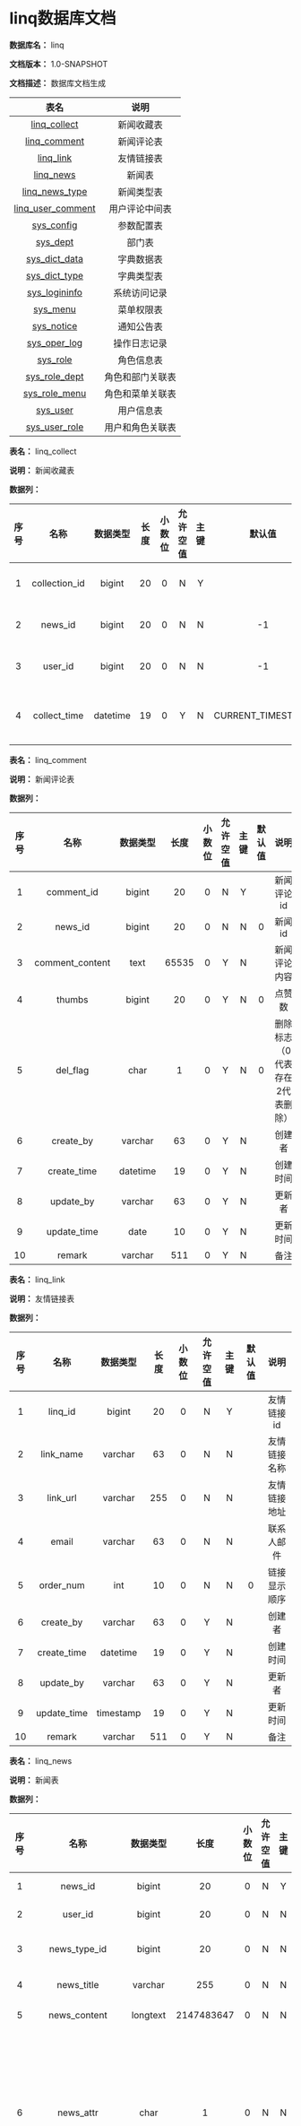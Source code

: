 # linq数据库文档

**数据库名：** linq

**文档版本：** 1.0-SNAPSHOT

**文档描述：** 数据库文档生成

| 表名                  | 说明       |
| :---: | :---: |
| [linq_collect](#linq_collect) | 新闻收藏表 |
| [linq_comment](#linq_comment) | 新闻评论表 |
| [linq_link](#linq_link) | 友情链接表 |
| [linq_news](#linq_news) | 新闻表 |
| [linq_news_type](#linq_news_type) | 新闻类型表 |
| [linq_user_comment](#linq_user_comment) | 用户评论中间表 |
| [sys_config](#sys_config) | 参数配置表 |
| [sys_dept](#sys_dept) | 部门表 |
| [sys_dict_data](#sys_dict_data) | 字典数据表 |
| [sys_dict_type](#sys_dict_type) | 字典类型表 |
| [sys_logininfo](#sys_logininfo) | 系统访问记录 |
| [sys_menu](#sys_menu) | 菜单权限表 |
| [sys_notice](#sys_notice) | 通知公告表 |
| [sys_oper_log](#sys_oper_log) | 操作日志记录 |
| [sys_role](#sys_role) | 角色信息表 |
| [sys_role_dept](#sys_role_dept) | 角色和部门关联表 |
| [sys_role_menu](#sys_role_menu) | 角色和菜单关联表 |
| [sys_user](#sys_user) | 用户信息表 |
| [sys_user_role](#sys_user_role) | 用户和角色关联表 |

**表名：** <a id="linq_collect">linq_collect</a>

**说明：** 新闻收藏表

**数据列：**

| 序号 | 名称 | 数据类型 |  长度  | 小数位 | 允许空值 | 主键 | 默认值 | 说明 |
| :---: | :---: | :---: | :---: | :---: | :---: | :---: | :---: | :---: |
|  1   | collection_id |   bigint   | 20 |   0    |    N     |  Y   |       | 收藏id  |
|  2   | news_id |   bigint   | 20 |   0    |    N     |  N   |   -1    | 新闻id  |
|  3   | user_id |   bigint   | 20 |   0    |    N     |  N   |   -1    | 用户id  |
|  4   | collect_time |   datetime   | 19 |   0    |    Y     |  N   |   CURRENT_TIMESTAMP    | 收藏时间  |

**表名：** <a id="linq_comment">linq_comment</a>

**说明：** 新闻评论表

**数据列：**

| 序号 | 名称 | 数据类型 |  长度  | 小数位 | 允许空值 | 主键 | 默认值 | 说明 |
| :---: | :---: | :---: | :---: | :---: | :---: | :---: | :---: | :---: |
|  1   | comment_id |   bigint   | 20 |   0    |    N     |  Y   |       | 新闻评论id  |
|  2   | news_id |   bigint   | 20 |   0    |    N     |  N   |   0    | 新闻id  |
|  3   | comment_content |   text   | 65535 |   0    |    Y     |  N   |       | 新闻评论内容  |
|  4   | thumbs |   bigint   | 20 |   0    |    Y     |  N   |   0    | 点赞数  |
|  5   | del_flag |   char   | 1 |   0    |    Y     |  N   |   0    | 删除标志（0代表存在2代表删除）  |
|  6   | create_by |   varchar   | 63 |   0    |    Y     |  N   |       | 创建者  |
|  7   | create_time |   datetime   | 19 |   0    |    Y     |  N   |       | 创建时间  |
|  8   | update_by |   varchar   | 63 |   0    |    Y     |  N   |       | 更新者  |
|  9   | update_time |   date   | 10 |   0    |    Y     |  N   |       | 更新时间  |
|  10   | remark |   varchar   | 511 |   0    |    Y     |  N   |       | 备注  |

**表名：** <a id="linq_link">linq_link</a>

**说明：** 友情链接表

**数据列：**

| 序号 | 名称 | 数据类型 |  长度  | 小数位 | 允许空值 | 主键 | 默认值 | 说明 |
| :---: | :---: | :---: | :---: | :---: | :---: | :---: | :---: | :---: |
|  1   | linq_id |   bigint   | 20 |   0    |    N     |  Y   |       | 友情链接id  |
|  2   | link_name |   varchar   | 63 |   0    |    N     |  N   |       | 友情链接名称  |
|  3   | link_url |   varchar   | 255 |   0    |    N     |  N   |       | 友情链接地址  |
|  4   | email |   varchar   | 63 |   0    |    N     |  N   |       | 联系人邮件  |
|  5   | order_num |   int   | 10 |   0    |    N     |  N   |   0    | 链接显示顺序  |
|  6   | create_by |   varchar   | 63 |   0    |    Y     |  N   |       | 创建者  |
|  7   | create_time |   datetime   | 19 |   0    |    Y     |  N   |       | 创建时间  |
|  8   | update_by |   varchar   | 63 |   0    |    Y     |  N   |       | 更新者  |
|  9   | update_time |   timestamp   | 19 |   0    |    Y     |  N   |       | 更新时间  |
|  10   | remark |   varchar   | 511 |   0    |    Y     |  N   |       | 备注  |

**表名：** <a id="linq_news">linq_news</a>

**说明：** 新闻表

**数据列：**

| 序号 | 名称 | 数据类型 |  长度  | 小数位 | 允许空值 | 主键 | 默认值 | 说明 |
| :---: | :---: | :---: | :---: | :---: | :---: | :---: | :---: | :---: |
|  1   | news_id |   bigint   | 20 |   0    |    N     |  Y   |       | 新闻id  |
|  2   | user_id |   bigint   | 20 |   0    |    N     |  N   |       | 作者id  |
|  3   | news_type_id |   bigint   | 20 |   0    |    N     |  N   |       | 新闻类别id  |
|  4   | news_title |   varchar   | 255 |   0    |    N     |  N   |       | 新闻标题  |
|  5   | news_content |   longtext   | 2147483647 |   0    |    N     |  N   |       | 新闻内容  |
|  6   | news_attr |   char   | 1 |   0    |    N     |  N   |   0    | 新闻属性0.头条区新闻1.幻灯片区新闻2.热点区新闻  |
|  7   | news_image |   varchar   | 255 |   0    |    Y     |  N   |       | 新闻封面  |
|  8   | order_num |   int   | 10 |   0    |    Y     |  N   |   0    | 新闻显示顺序  |
|  9   | is_public |   char   | 1 |   0    |    Y     |  N   |   0    | 新闻是否公开（0.公开1.私有）  |
|  10   | thumbs |   bigint   | 20 |   0    |    Y     |  N   |   0    | 新闻点赞数  |
|  11   | visits |   bigint   | 20 |   0    |    Y     |  N   |   0    | 新闻浏览量  |
|  12   | comments |   bigint   | 20 |   0    |    Y     |  N   |   0    | 新闻评论数  |
|  13   | collects |   bigint   | 20 |   0    |    Y     |  N   |   0    | 新闻收藏数  |
|  14   | news_source_author |   varchar   | 63 |   0    |    Y     |  N   |       | 新闻来源原创作者(爬虫使用)  |
|  15   | news_source_tags |   varchar   | 127 |   0    |    Y     |  N   |       | 新闻博客分类标签  |
|  16   | news_source |   varchar   | 511 |   0    |    Y     |  N   |       | 新闻来源(爬虫使用)  |
|  17   | status |   char   | 1 |   0    |    Y     |  N   |   0    | 审核状态（0.审核中1.审核成功2.审核失败）  |
|  18   | del_flag |   char   | 1 |   0    |    Y     |  N   |   0    | 删除标志（0代表存在2代表删除）  |
|  19   | create_by |   varchar   | 63 |   0    |    Y     |  N   |       | 创建者  |
|  20   | create_time |   datetime   | 19 |   0    |    Y     |  N   |       | 创建时间  |
|  21   | update_by |   varchar   | 63 |   0    |    Y     |  N   |       | 更新者  |
|  22   | update_time |   datetime   | 19 |   0    |    Y     |  N   |       | 更新时间  |
|  23   | remark |   varchar   | 511 |   0    |    Y     |  N   |       | 备注  |

**表名：** <a id="linq_news_type">linq_news_type</a>

**说明：** 新闻类型表

**数据列：**

| 序号 | 名称 | 数据类型 |  长度  | 小数位 | 允许空值 | 主键 | 默认值 | 说明 |
| :---: | :---: | :---: | :---: | :---: | :---: | :---: | :---: | :---: |
|  1   | news_type_id |   bigint   | 20 |   0    |    N     |  Y   |       | 新闻类别id  |
|  2   | news_type_name |   varchar   | 63 |   0    |    N     |  N   |       | 新闻类别名称  |
|  3   | status |   char   | 1 |   0    |    Y     |  N   |   0    | 新闻类别状态（0正常1关闭）  |
|  4   | del_flag |   char   | 1 |   0    |    Y     |  N   |   0    | 删除标志（0代表存在2代表删除）  |
|  5   | create_by |   varchar   | 63 |   0    |    Y     |  N   |       | 创建者  |
|  6   | create_time |   datetime   | 19 |   0    |    Y     |  N   |       | 创建时间  |
|  7   | update_by |   varchar   | 63 |   0    |    Y     |  N   |       | 更新者  |
|  8   | update_time |   timestamp   | 19 |   0    |    Y     |  N   |       | 更新时间  |
|  9   | remark |   varchar   | 511 |   0    |    Y     |  N   |       | 备注  |

**表名：** <a id="linq_user_comment">linq_user_comment</a>

**说明：** 用户评论中间表

**数据列：**

| 序号 | 名称 | 数据类型 |  长度  | 小数位 | 允许空值 | 主键 | 默认值 | 说明 |
| :---: | :---: | :---: | :---: | :---: | :---: | :---: | :---: | :---: |
|  1   | id |   bigint   | 20 |   0    |    N     |  Y   |       | 主键id  |
|  2   | user_id |   bigint   | 20 |   0    |    N     |  N   |       | 用户id  |
|  3   | comment_id |   bigint   | 20 |   0    |    N     |  N   |       | 评论id  |

**表名：** <a id="sys_config">sys_config</a>

**说明：** 参数配置表

**数据列：**

| 序号 | 名称 | 数据类型 |  长度  | 小数位 | 允许空值 | 主键 | 默认值 | 说明 |
| :---: | :---: | :---: | :---: | :---: | :---: | :---: | :---: | :---: |
|  1   | config_id |   int   | 10 |   0    |    N     |  Y   |       | 参数主键  |
|  2   | config_name |   varchar   | 127 |   0    |    Y     |  N   |       | 参数名称  |
|  3   | config_key |   varchar   | 127 |   0    |    Y     |  N   |       | 参数键名  |
|  4   | config_value |   varchar   | 127 |   0    |    Y     |  N   |       | 参数键值  |
|  5   | config_type |   char   | 1 |   0    |    Y     |  N   |   N    | 系统内置（Y是N否）  |
|  6   | create_by |   varchar   | 63 |   0    |    Y     |  N   |       | 创建者  |
|  7   | create_time |   datetime   | 19 |   0    |    Y     |  N   |       | 创建时间  |
|  8   | update_by |   varchar   | 63 |   0    |    Y     |  N   |       | 更新者  |
|  9   | update_time |   datetime   | 19 |   0    |    Y     |  N   |       | 更新时间  |
|  10   | remark |   varchar   | 511 |   0    |    Y     |  N   |       | 备注  |

**表名：** <a id="sys_dept">sys_dept</a>

**说明：** 部门表

**数据列：**

| 序号 | 名称 | 数据类型 |  长度  | 小数位 | 允许空值 | 主键 | 默认值 | 说明 |
| :---: | :---: | :---: | :---: | :---: | :---: | :---: | :---: | :---: |
|  1   | dept_id |   bigint   | 20 |   0    |    N     |  Y   |       | 部门id  |
|  2   | parent_id |   bigint   | 20 |   0    |    Y     |  N   |   0    | 父部门id  |
|  3   | ancestors |   varchar   | 63 |   0    |    Y     |  N   |       | 祖级列表  |
|  4   | dept_name |   varchar   | 31 |   0    |    Y     |  N   |       | 部门名称  |
|  5   | order_num |   int   | 10 |   0    |    Y     |  N   |   0    | 显示顺序  |
|  6   | leader |   varchar   | 31 |   0    |    Y     |  N   |       | 负责人  |
|  7   | phone |   varchar   | 11 |   0    |    Y     |  N   |       | 联系电话  |
|  8   | email |   varchar   | 63 |   0    |    Y     |  N   |       | 邮箱  |
|  9   | status |   char   | 1 |   0    |    Y     |  N   |   0    | 部门状态（0正常1停用）  |
|  10   | del_flag |   char   | 1 |   0    |    Y     |  N   |   0    | 删除标志（0代表存在2代表删除）  |
|  11   | create_by |   varchar   | 63 |   0    |    Y     |  N   |       | 创建者  |
|  12   | create_time |   datetime   | 19 |   0    |    Y     |  N   |       | 创建时间  |
|  13   | update_by |   varchar   | 63 |   0    |    Y     |  N   |       | 更新者  |
|  14   | update_time |   datetime   | 19 |   0    |    Y     |  N   |       | 更新时间  |
|  15   | remark |   varchar   | 511 |   0    |    Y     |  N   |       | 备注  |

**表名：** <a id="sys_dict_data">sys_dict_data</a>

**说明：** 字典数据表

**数据列：**

| 序号 | 名称 | 数据类型 |  长度  | 小数位 | 允许空值 | 主键 | 默认值 | 说明 |
| :---: | :---: | :---: | :---: | :---: | :---: | :---: | :---: | :---: |
|  1   | dict_code |   bigint   | 20 |   0    |    N     |  Y   |       | 字典编码  |
|  2   | dict_sort |   int   | 10 |   0    |    Y     |  N   |   0    | 字典排序  |
|  3   | dict_label |   varchar   | 127 |   0    |    Y     |  N   |       | 字典标签  |
|  4   | dict_value |   varchar   | 127 |   0    |    Y     |  N   |       | 字典键值  |
|  5   | dict_type |   varchar   | 127 |   0    |    Y     |  N   |       | 字典类型  |
|  6   | css_class |   varchar   | 127 |   0    |    Y     |  N   |       | 样式属性（其他样式扩展）  |
|  7   | list_class |   varchar   | 127 |   0    |    Y     |  N   |       | 表格回显样式  |
|  8   | is_default |   char   | 1 |   0    |    Y     |  N   |   N    | 是否默认（Y是N否）  |
|  9   | status |   char   | 1 |   0    |    Y     |  N   |   0    | 状态（0正常1停用）  |
|  10   | create_by |   varchar   | 63 |   0    |    Y     |  N   |       | 创建者  |
|  11   | create_time |   datetime   | 19 |   0    |    Y     |  N   |       | 创建时间  |
|  12   | update_by |   varchar   | 63 |   0    |    Y     |  N   |       | 更新者  |
|  13   | update_time |   datetime   | 19 |   0    |    Y     |  N   |       | 更新时间  |
|  14   | remark |   varchar   | 511 |   0    |    Y     |  N   |       | 备注  |

**表名：** <a id="sys_dict_type">sys_dict_type</a>

**说明：** 字典类型表

**数据列：**

| 序号 | 名称 | 数据类型 |  长度  | 小数位 | 允许空值 | 主键 | 默认值 | 说明 |
| :---: | :---: | :---: | :---: | :---: | :---: | :---: | :---: | :---: |
|  1   | dict_id |   bigint   | 20 |   0    |    N     |  Y   |       | 字典主键  |
|  2   | dict_name |   varchar   | 127 |   0    |    Y     |  N   |       | 字典名称  |
|  3   | dict_type |   varchar   | 127 |   0    |    Y     |  N   |       | 字典类型  |
|  4   | status |   char   | 1 |   0    |    Y     |  N   |   0    | 状态（0正常1停用）  |
|  5   | create_by |   varchar   | 63 |   0    |    Y     |  N   |       | 创建者  |
|  6   | create_time |   datetime   | 19 |   0    |    Y     |  N   |       | 创建时间  |
|  7   | update_by |   varchar   | 63 |   0    |    Y     |  N   |       | 更新者  |
|  8   | update_time |   datetime   | 19 |   0    |    Y     |  N   |       | 更新时间  |
|  9   | remark |   varchar   | 511 |   0    |    Y     |  N   |       | 备注  |

**表名：** <a id="sys_logininfo">sys_logininfo</a>

**说明：** 系统访问记录

**数据列：**

| 序号 | 名称 | 数据类型 |  长度  | 小数位 | 允许空值 | 主键 | 默认值 | 说明 |
| :---: | :---: | :---: | :---: | :---: | :---: | :---: | :---: | :---: |
|  1   | info_id |   bigint   | 20 |   0    |    N     |  Y   |       | 访问ID  |
|  2   | username |   varchar   | 63 |   0    |    Y     |  N   |       | 用户账号  |
|  3   | ipaddr |   varchar   | 63 |   0    |    Y     |  N   |       | 登录IP地址  |
|  4   | login_location |   varchar   | 255 |   0    |    Y     |  N   |       | 登录地点  |
|  5   | browser |   varchar   | 63 |   0    |    Y     |  N   |       | 浏览器类型  |
|  6   | os |   varchar   | 63 |   0    |    Y     |  N   |       | 操作系统  |
|  7   | status |   char   | 1 |   0    |    Y     |  N   |   0    | 登录状态（0成功1失败）  |
|  8   | msg |   varchar   | 255 |   0    |    Y     |  N   |       | 提示消息  |
|  9   | login_time |   timestamp   | 19 |   0    |    Y     |  N   |   CURRENT_TIMESTAMP    | 访问时间  |

**表名：** <a id="sys_menu">sys_menu</a>

**说明：** 菜单权限表

**数据列：**

| 序号 | 名称 | 数据类型 |  长度  | 小数位 | 允许空值 | 主键 | 默认值 | 说明 |
| :---: | :---: | :---: | :---: | :---: | :---: | :---: | :---: | :---: |
|  1   | menu_id |   bigint   | 20 |   0    |    N     |  Y   |       | 菜单ID  |
|  2   | menu_name |   varchar   | 63 |   0    |    N     |  N   |       | 菜单名称  |
|  3   | parent_id |   bigint   | 20 |   0    |    Y     |  N   |   0    | 父菜单ID  |
|  4   | order_num |   int   | 10 |   0    |    Y     |  N   |   0    | 显示顺序  |
|  5   | path |   varchar   | 255 |   0    |    Y     |  N   |       | 路由地址  |
|  6   | component |   varchar   | 255 |   0    |    Y     |  N   |       | 组件路径  |
|  7   | is_frame |   int   | 10 |   0    |    Y     |  N   |   1    | 是否为外链（0是1否）  |
|  8   | menu_type |   char   | 1 |   0    |    Y     |  N   |       | 菜单类型（M目录C菜单F按钮）  |
|  9   | visible |   char   | 1 |   0    |    Y     |  N   |   0    | 菜单状态（0显示1隐藏）  |
|  10   | status |   char   | 1 |   0    |    Y     |  N   |   0    | 菜单状态（0正常1停用）  |
|  11   | perms |   varchar   | 127 |   0    |    Y     |  N   |       | 权限标识  |
|  12   | icon |   varchar   | 127 |   0    |    Y     |  N   |   #    | 菜单图标  |
|  13   | create_by |   varchar   | 63 |   0    |    Y     |  N   |       | 创建者  |
|  14   | create_time |   datetime   | 19 |   0    |    Y     |  N   |       | 创建时间  |
|  15   | update_by |   varchar   | 63 |   0    |    Y     |  N   |       | 更新者  |
|  16   | update_time |   datetime   | 19 |   0    |    Y     |  N   |       | 更新时间  |
|  17   | remark |   varchar   | 511 |   0    |    Y     |  N   |       | 备注  |

**表名：** <a id="sys_notice">sys_notice</a>

**说明：** 通知公告表

**数据列：**

| 序号 | 名称 | 数据类型 |  长度  | 小数位 | 允许空值 | 主键 | 默认值 | 说明 |
| :---: | :---: | :---: | :---: | :---: | :---: | :---: | :---: | :---: |
|  1   | notice_id |   int   | 10 |   0    |    N     |  Y   |       | 公告ID  |
|  2   | notice_title |   varchar   | 63 |   0    |    N     |  N   |       | 公告标题  |
|  3   | notice_type |   char   | 1 |   0    |    N     |  N   |       | 公告类型（1通知2公告）  |
|  4   | notice_content |   varchar   | 2047 |   0    |    Y     |  N   |       | 公告内容  |
|  5   | status |   char   | 1 |   0    |    Y     |  N   |   0    | 公告状态（0正常1关闭）  |
|  6   | create_by |   varchar   | 63 |   0    |    Y     |  N   |       | 创建者  |
|  7   | create_time |   datetime   | 19 |   0    |    Y     |  N   |       | 创建时间  |
|  8   | update_by |   varchar   | 63 |   0    |    Y     |  N   |       | 更新者  |
|  9   | update_time |   datetime   | 19 |   0    |    Y     |  N   |       | 更新时间  |
|  10   | remark |   varchar   | 511 |   0    |    Y     |  N   |       | 备注  |

**表名：** <a id="sys_oper_log">sys_oper_log</a>

**说明：** 操作日志记录

**数据列：**

| 序号 | 名称 | 数据类型 |  长度  | 小数位 | 允许空值 | 主键 | 默认值 | 说明 |
| :---: | :---: | :---: | :---: | :---: | :---: | :---: | :---: | :---: |
|  1   | oper_id |   bigint   | 20 |   0    |    N     |  Y   |       | 日志主键  |
|  2   | title |   varchar   | 63 |   0    |    Y     |  N   |       | 模块标题  |
|  3   | business_type |   int   | 10 |   0    |    Y     |  N   |   0    | 业务类型（0其它1新增2修改3删除）  |
|  4   | method |   varchar   | 127 |   0    |    Y     |  N   |       | 方法名称  |
|  5   | request_method |   varchar   | 15 |   0    |    Y     |  N   |       | 请求方式  |
|  6   | operator_type |   int   | 10 |   0    |    Y     |  N   |   0    | 操作类别（0其它1后台用户2手机端用户）  |
|  7   | oper_name |   varchar   | 63 |   0    |    Y     |  N   |       | 操作人员  |
|  8   | dept_name |   varchar   | 63 |   0    |    Y     |  N   |       | 部门名称  |
|  9   | oper_url |   varchar   | 255 |   0    |    Y     |  N   |       | 请求URL  |
|  10   | oper_ip |   varchar   | 63 |   0    |    Y     |  N   |       | 主机地址  |
|  11   | oper_location |   varchar   | 255 |   0    |    Y     |  N   |       | 操作地点  |
|  12   | oper_param |   varchar   | 2047 |   0    |    Y     |  N   |       | 请求参数  |
|  13   | json_result |   varchar   | 2047 |   0    |    Y     |  N   |       | 返回参数  |
|  14   | status |   int   | 10 |   0    |    Y     |  N   |   0    | 操作状态（0正常1异常）  |
|  15   | error_msg |   varchar   | 2047 |   0    |    Y     |  N   |       | 错误消息  |
|  16   | oper_time |   timestamp   | 19 |   0    |    Y     |  N   |   CURRENT_TIMESTAMP    | 操作时间  |

**表名：** <a id="sys_role">sys_role</a>

**说明：** 角色信息表

**数据列：**

| 序号 | 名称 | 数据类型 |  长度  | 小数位 | 允许空值 | 主键 | 默认值 | 说明 |
| :---: | :---: | :---: | :---: | :---: | :---: | :---: | :---: | :---: |
|  1   | role_id |   bigint   | 20 |   0    |    N     |  Y   |       | 角色ID  |
|  2   | role_name |   varchar   | 31 |   0    |    N     |  N   |       | 角色名称  |
|  3   | role_key |   varchar   | 127 |   0    |    N     |  N   |       | 角色权限字符串  |
|  4   | role_sort |   int   | 10 |   0    |    N     |  N   |       | 显示顺序  |
|  5   | data_scope |   char   | 1 |   0    |    Y     |  N   |   1    | 数据范围（1：全部数据权限2：自定数据权限3：本部门数据权限4：本部门及以下数据权限）  |
|  6   | status |   char   | 1 |   0    |    N     |  N   |   0    | 角色状态（0正常1停用）  |
|  7   | del_flag |   char   | 1 |   0    |    Y     |  N   |   0    | 删除标志（0代表存在2代表删除）  |
|  8   | create_by |   varchar   | 63 |   0    |    Y     |  N   |       | 创建者  |
|  9   | create_time |   datetime   | 19 |   0    |    Y     |  N   |       | 创建时间  |
|  10   | update_by |   varchar   | 63 |   0    |    Y     |  N   |       | 更新者  |
|  11   | update_time |   datetime   | 19 |   0    |    Y     |  N   |       | 更新时间  |
|  12   | remark |   varchar   | 511 |   0    |    Y     |  N   |       | 备注  |

**表名：** <a id="sys_role_dept">sys_role_dept</a>

**说明：** 角色和部门关联表

**数据列：**

| 序号 | 名称 | 数据类型 |  长度  | 小数位 | 允许空值 | 主键 | 默认值 | 说明 |
| :---: | :---: | :---: | :---: | :---: | :---: | :---: | :---: | :---: |
|  1   | id |   bigint   | 20 |   0    |    N     |  Y   |       | 主键id  |
|  2   | role_id |   bigint   | 20 |   0    |    N     |  N   |       | 角色ID  |
|  3   | dept_id |   bigint   | 20 |   0    |    N     |  N   |       | 部门ID  |

**表名：** <a id="sys_role_menu">sys_role_menu</a>

**说明：** 角色和菜单关联表

**数据列：**

| 序号 | 名称 | 数据类型 |  长度  | 小数位 | 允许空值 | 主键 | 默认值 | 说明 |
| :---: | :---: | :---: | :---: | :---: | :---: | :---: | :---: | :---: |
|  1   | id |   int   | 10 |   0    |    N     |  Y   |       | 主键ID  |
|  2   | role_id |   bigint   | 20 |   0    |    N     |  N   |       | 角色ID  |
|  3   | menu_id |   bigint   | 20 |   0    |    N     |  N   |       | 菜单ID  |

**表名：** <a id="sys_user">sys_user</a>

**说明：** 用户信息表

**数据列：**

| 序号 | 名称 | 数据类型 |  长度  | 小数位 | 允许空值 | 主键 | 默认值 | 说明 |
| :---: | :---: | :---: | :---: | :---: | :---: | :---: | :---: | :---: |
|  1   | user_id |   bigint   | 20 |   0    |    N     |  Y   |       | 用户ID  |
|  2   | dept_id |   bigint   | 20 |   0    |    Y     |  N   |       | 部门ID  |
|  3   | username |   varchar   | 31 |   0    |    N     |  N   |       | 用户账号  |
|  4   | nick_name |   varchar   | 31 |   0    |    N     |  N   |       | 用户昵称  |
|  5   | user_type |   varchar   | 2 |   0    |    Y     |  N   |   00    | 用户类型（00系统用户）  |
|  6   | email |   varchar   | 63 |   0    |    Y     |  N   |       | 用户邮箱  |
|  7   | phone |   varchar   | 11 |   0    |    Y     |  N   |       | 手机号码  |
|  8   | sex |   char   | 1 |   0    |    Y     |  N   |   0    | 用户性别（0男1女2未知）  |
|  9   | avatar |   varchar   | 255 |   0    |    Y     |  N   |       | 头像地址  |
|  10   | password |   varchar   | 127 |   0    |    Y     |  N   |       | 密码  |
|  11   | status |   char   | 1 |   0    |    Y     |  N   |   0    | 帐号状态（0正常1停用）  |
|  12   | del_flag |   char   | 1 |   0    |    Y     |  N   |   0    | 删除标志（0代表存在2代表删除）  |
|  13   | login_ip |   varchar   | 63 |   0    |    Y     |  N   |       | 最后登陆IP  |
|  14   | login_date |   datetime   | 19 |   0    |    Y     |  N   |       | 最后登陆时间  |
|  15   | create_by |   varchar   | 63 |   0    |    Y     |  N   |       | 创建者  |
|  16   | create_time |   datetime   | 19 |   0    |    Y     |  N   |       | 创建时间  |
|  17   | update_by |   varchar   | 63 |   0    |    Y     |  N   |       | 更新者  |
|  18   | update_time |   datetime   | 19 |   0    |    Y     |  N   |       | 更新时间  |
|  19   | remark |   varchar   | 511 |   0    |    Y     |  N   |       | 备注  |

**表名：** <a id="sys_user_role">sys_user_role</a>

**说明：** 用户和角色关联表

**数据列：**

| 序号 | 名称 | 数据类型 |  长度  | 小数位 | 允许空值 | 主键 | 默认值 | 说明 |
| :---: | :---: | :---: | :---: | :---: | :---: | :---: | :---: | :---: |
|  1   | id |   bigint   | 20 |   0    |    N     |  Y   |       | 主键id  |
|  2   | user_id |   bigint   | 20 |   0    |    N     |  N   |       | 用户ID  |
|  3   | role_id |   bigint   | 20 |   0    |    N     |  N   |       | 角色ID  |
